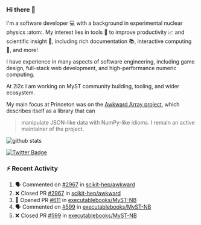 ### Hi there 👋 

I'm a software developer 💻 with a background in experimental nuclear physics :atom:. My interest lies in tools :wrench: to improve productivity :chart_with_upwards_trend: and scientific insight :telescope:, including rich documentation 📚, interactive computing 🧮, and more! 

I have experience in many aspects of software engineering, including game design, full-stack web development, and high-performance numeric computing. 

At 2i2c I am working on MyST community building, tooling, and wider ecosystem. 

My main focus at Princeton was on the [Awkward Array project](awkward-array.org/), which describes itself as a library that can 
> manipulate JSON-like data with NumPy-like idioms. I remain an active maintainer of the project. 

![github stats](https://github-readme-stats.vercel.app/api?username=agoose77&show_icons=true&hide_rank=true&hide_title=true&bg_color=30,e76445,904e95&text_color=efe3ec&icon_color=efe3ec)
<!--
**agoose77/agoose77** is a ✨ _special_ ✨ repository because its `README.md` (this file) appears on your GitHub profile.

Here are some ideas to get you started:

- 🔭 I’m currently working on ...
- 🌱 I’m currently learning ...
- 👯 I’m looking to collaborate on ...
- 🤔 I’m looking for help with ...
- 💬 Ask me about ...
- 📫 How to reach me: ...
- 😄 Pronouns: ...
- ⚡ Fun fact: ...
-->

[![Twitter Badge](https://img.shields.io/twitter/follow/agoose77?style=flat-square&logo=Twitter&logoColor=white&color=cornflowerblue)](https://twitter.com/agoose77)

### :zap: Recent Activity

<!--START_SECTION:activity-->
1. 🗣 Commented on [#2967](https://github.com/scikit-hep/awkward/pull/2967#issuecomment-2194327626) in [scikit-hep/awkward](https://github.com/scikit-hep/awkward)
2. ❌ Closed PR [#2967](https://github.com/scikit-hep/awkward/pull/2967) in [scikit-hep/awkward](https://github.com/scikit-hep/awkward)
3. 💪 Opened PR [#611](https://github.com/executablebooks/MyST-NB/pull/611) in [executablebooks/MyST-NB](https://github.com/executablebooks/MyST-NB)
4. 🗣 Commented on [#599](https://github.com/executablebooks/MyST-NB/pull/599#issuecomment-2194304409) in [executablebooks/MyST-NB](https://github.com/executablebooks/MyST-NB)
5. ❌ Closed PR [#599](https://github.com/executablebooks/MyST-NB/pull/599) in [executablebooks/MyST-NB](https://github.com/executablebooks/MyST-NB)
<!--END_SECTION:activity-->
